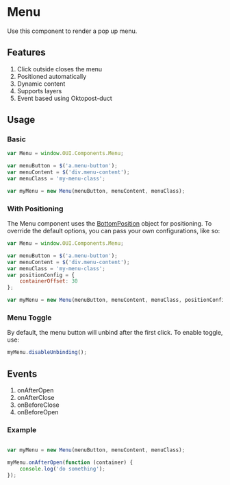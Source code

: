 # Menu
Use this component to render a pop up menu.

## Features
1. Click outside closes the menu
2. Positioned automatically 
3. Dynamic content
4. Supports layers
5. Event based using Oktopost-duct

## Usage

### Basic
```JavaScript
var Menu = window.OUI.Components.Menu;

var menuButton = $('a.menu-button');
var menuContent = $('div.menu-content');
var menuClass = 'my-menu-class';

var myMenu = new Menu(menuButton, menuContent, menuClass);
```

### With Positioning
The Menu component uses the [BottomPosition](POS.md) object for positioning. To override the default options, you can pass your own configurations, like so:

```JavaScript
var Menu = window.OUI.Components.Menu;

var menuButton = $('a.menu-button');
var menuContent = $('div.menu-content');
var menuClass = 'my-menu-class';
var positionConfig = {
	containerOffset: 30
};

var myMenu = new Menu(menuButton, menuContent, menuClass, positionConfig);
```

### Menu Toggle
By default, the menu button will unbind after the first click. To enable toggle, use:

```JavaScript
myMenu.disableUnbinding();
```

## Events

1. onAfterOpen
2. onAfterClose
3. onBeforeClose
4. onBeforeOpen

### Example

```JavaScript

var myMenu = new Menu(menuButton, menuContent, menuClass);

myMenu.onAfterOpen(function (container) {
	console.log('do something');
});
```